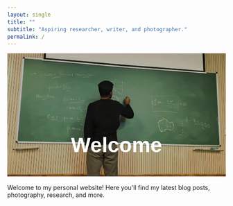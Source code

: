 ```yaml
---
layout: single
title: ""
subtitle: "Aspiring researcher, writer, and photographer."
permalink: /
---
```


<div style="position: relative; text-align: center; color: white;">
  <img src="/assets/images/welcome.jpg" alt="welcome Image" style="width: 100%; height: auto; max-height: 90vh; object-fit: cover; filter: brightness(70%);">

  <h1 style="
      position: absolute;
      top: 50%;
      left: 50%;
      transform: translate(-50%, -50%);
      font-size: 3rem;
      font-weight: bold;
      color: white;
      font-family: Arial, sans-serif;
  ">Welcome</h1>
</div>



Welcome to my personal website! Here you'll find my latest blog posts, photography, research, and more.
